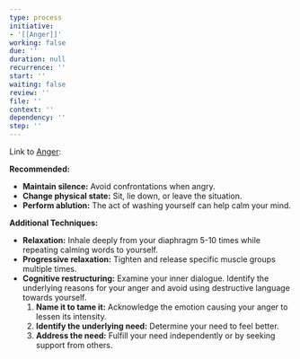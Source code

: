 ```yaml
---
type: process
initiative:
- '[[Anger]]'
working: false
due: ''
duration: null
recurrence: ''
start: ''
waiting: false
review: ''
file: ''
context: ''
dependency: ''
step: ''
---
```


Link to [Anger](Initiatives/bad%20traits/Anger.md):

**Recommended:**

* **Maintain silence:** Avoid confrontations when angry.
* **Change physical state:** Sit, lie down, or leave the situation.
* **Perform ablution:** The act of washing yourself can help calm your mind.

**Additional Techniques:**

* **Relaxation:** Inhale deeply from your diaphragm 5-10 times while repeating calming words to yourself.
* **Progressive relaxation:** Tighten and release specific muscle groups multiple times.
* **Cognitive restructuring:** Examine your inner dialogue. Identify the underlying reasons for your anger and avoid using destructive language towards yourself.
	1. **Name it to tame it:** Acknowledge the emotion causing your anger to lessen its intensity.
	2. **Identify the underlying need:** Determine your need to feel better.
	3. **Address the need:** Fulfill your need independently or by seeking support from others.